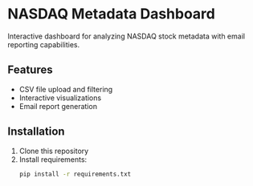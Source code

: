 # NASDAQ Metadata Dashboard

Interactive dashboard for analyzing NASDAQ stock metadata with email reporting capabilities.

## Features
- CSV file upload and filtering
- Interactive visualizations
- Email report generation

## Installation
1. Clone this repository
2. Install requirements:
   ```bash
   pip install -r requirements.txt
